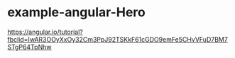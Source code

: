 # example-angular-Hero
https://angular.io/tutorial?fbclid=IwAR3OOyXxOy32Cm3PpJ92TSKkF61cGDO9emFe5CHvVFuD7BM7STgP64TpNhw
